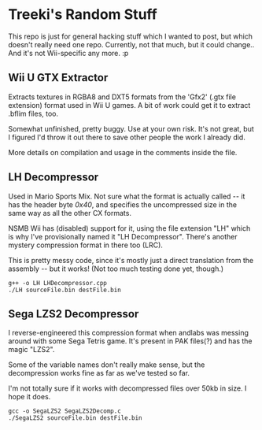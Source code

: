 Treeki's Random Stuff
=====================

This repo is just for general hacking stuff which I wanted to post, but which
doesn't really need one repo. Currently, not that much, but it could change..
And it's not Wii-specific any more. :p


Wii U GTX Extractor
-------------------

Extracts textures in RGBA8 and DXT5 formats from the 'Gfx2' (.gtx file
extension) format used in Wii U games. A bit of work could get it to extract
.bflim files, too.

Somewhat unfinished, pretty buggy. Use at your own risk. It's not great, but I
figured I'd throw it out there to save other people the work I already did.

More details on compilation and usage in the comments inside the file.


LH Decompressor
---------------

Used in Mario Sports Mix. Not sure what the format is actually called -- it
has the header byte _0x40_, and specifies the uncompressed size in the same
way as all the other CX formats.

NSMB Wii has (disabled) support for it, using the file extension "LH" which is
why I've provisionally named it "LH Decompressor". There's another mystery
compression format in there too (LRC).

This is pretty messy code, since it's mostly just a direct translation from
the assembly -- but it works! (Not too much testing done yet, though.)

    g++ -o LH LHDecompressor.cpp
    ./LH sourceFile.bin destFile.bin


Sega LZS2 Decompressor
----------------------

I reverse-engineered this compression format when andlabs was messing around
with some Sega Tetris game. It's present in PAK files(?) and has the magic
"LZS2".

Some of the variable names don't really make sense, but the decompression
works fine as far as we've tested so far.

I'm not totally sure if it works with decompressed files over 50kb in size.
I hope it does.

    gcc -o SegaLZS2 SegaLZS2Decomp.c
    ./SegaLZS2 sourceFile.bin destFile.bin

